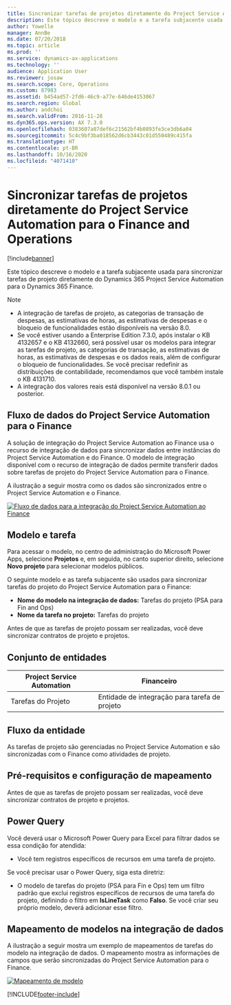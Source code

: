 ```yaml
---
title: Sincronizar tarefas de projetos diretamente do Project Service Automation para o Finance and Operations
description: Este tópico descreve o modelo e a tarefa subjacente usada para sincronizar tarefas de projeto diretamente do Microsoft Dynamics 365 Project Service Automation para o Dynamics 365 Finance.
author: Yowelle
manager: AnnBe
ms.date: 07/20/2018
ms.topic: article
ms.prod: ''
ms.service: dynamics-ax-applications
ms.technology: ''
audience: Application User
ms.reviewer: josaw
ms.search.scope: Core, Operations
ms.custom: 87983
ms.assetid: b454ad57-2fd6-46c9-a77e-646de4153067
ms.search.region: Global
ms.author: andchoi
ms.search.validFrom: 2016-11-28
ms.dyn365.ops.version: AX 7.3.0
ms.openlocfilehash: 0383607a07def6c21562bf4b0893fe3ce3db6a04
ms.sourcegitcommit: 5c4c9bf3ba018562d6cb3443c01d550489c415fa
ms.translationtype: HT
ms.contentlocale: pt-BR
ms.lasthandoff: 10/16/2020
ms.locfileid: "4071410"
---
```

# <a name="synchronize-project-tasks-directly-from-project-service-automation-to-finance-and-operations"></a>Sincronizar tarefas de projetos diretamente do Project Service Automation para o Finance and Operations

[!include[banner](../includes/banner.md)]

Este tópico descreve o modelo e a tarefa subjacente usada para sincronizar tarefas de projeto diretamente do Dynamics 365 Project Service Automation para o Dynamics 365 Finance.

> [!NOTE]
> - A integração de tarefas de projeto, as categorias de transação de despesas, as estimativas de horas, as estimativas de despesas e o bloqueio de funcionalidades estão disponíveis na versão 8.0.
> - Se você estiver usando a Enterprise Edition 7.3.0, após instalar o KB 4132657 e o KB 4132660, será possível usar os modelos para integrar as tarefas de projeto, as categorias de transação, as estimativas de horas, as estimativas de despesas e os dados reais, além de configurar o bloqueio de funcionalidades. Se você precisar redefinir as distribuições de contabilidade, recomendamos que você também instale o KB 4131710.
> - A integração dos valores reais está disponível na versão 8.0.1 ou posterior.

## <a name="data-flow-for-project-service-automation-to-finance"></a>Fluxo de dados do Project Service Automation para o Finance

A solução de integração do Project Service Automation ao Finance usa o recurso de integração de dados para sincronizar dados entre instâncias do Project Service Automation e do Finance. O modelo de integração disponível com o recurso de integração de dados permite transferir dados sobre tarefas de projeto do Project Service Automation para o Finance.

A ilustração a seguir mostra como os dados são sincronizados entre o Project Service Automation e o Finance.

[![Fluxo de dados para a integração do Project Service Automation ao Finance](./media/ProjectTasksFlow.png)](./media/ProjectTasksFlow.png)

## <a name="template-and-task"></a>Modelo e tarefa

Para acessar o modelo, no centro de administração do Microsoft Power Apps, selecione **Projetos** e, em seguida, no canto superior direito, selecione **Novo projeto** para selecionar modelos públicos.

O seguinte modelo e as tarefa subjacente são usados para sincronizar tarefas do projeto do Project Service Automation para o Finance:

- **Nome do modelo na integração de dados:** Tarefas do projeto (PSA para Fin and Ops)
- **Nome da tarefa no projeto:** Tarefas do projeto

Antes de que as tarefas de projeto possam ser realizadas, você deve sincronizar contratos de projeto e projetos.

## <a name="entity-set"></a>Conjunto de entidades

| Project Service Automation | Financeiro                             |
|----------------------------|-------------------------------------|
| Tarefas do Projeto              | Entidade de integração para tarefa de projeto |

## <a name="entity-flow"></a>Fluxo da entidade

As tarefas de projeto são gerenciadas no Project Service Automation e são sincronizadas com o Finance como atividades de projeto.

## <a name="prerequisites-and-mapping-setup"></a>Pré-requisitos e configuração de mapeamento

Antes de que as tarefas de projeto possam ser realizadas, você deve sincronizar contratos de projeto e projetos.

## <a name="power-query"></a>Power Query

Você deverá usar o Microsoft Power Query para Excel para filtrar dados se essa condição for atendida:

- Você tem registros específicos de recursos em uma tarefa de projeto.

Se você precisar usar o Power Query, siga esta diretriz:

- O modelo de tarefas do projeto (PSA para Fin e Ops) tem um filtro padrão que exclui registros específicos de recursos de uma tarefa do projeto, definindo o filtro em **IsLineTask** como **Falso**. Se você criar seu próprio modelo, deverá adicionar esse filtro.

## <a name="template-mapping-in-data-integration"></a>Mapeamento de modelos na integração de dados

A ilustração a seguir mostra um exemplo de mapeamentos de tarefas do modelo na integração de dados. O mapeamento mostra as informações de campos que serão sincronizadas do Project Service Automation para o Finance.

[![Mapeamento de modelo](./media/ProjectTasksMapping.png)](./media/ProjectTasksMapping.png)


[!INCLUDE[footer-include](../includes/footer-banner.md)]